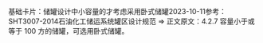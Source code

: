 

基础卡片：储罐设计中小容量的才考虑采用卧式储罐2023-10-11参考：SHT3007-2014石油化工储运系统罐区设计规范 => 正文原文：4.2.7 容量小于或等于 100 方的储罐，可选用卧式储罐。